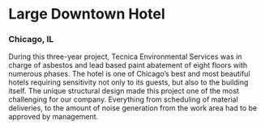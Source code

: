 # Large Downtown Hotel
### Chicago, IL

During this three-year project, Tecnica Environmental Services was in charge of asbestos and lead based paint abatement of eight floors with numerous phases. The hotel is one of Chicago’s best and most beautiful hotels requiring sensitivity not only to its guests, but also to the building itself.  The unique structural design made this project one of the most challenging for our company.  Everything from scheduling of material deliveries, to the amount of noise generation from the work area had to be approved by management.
